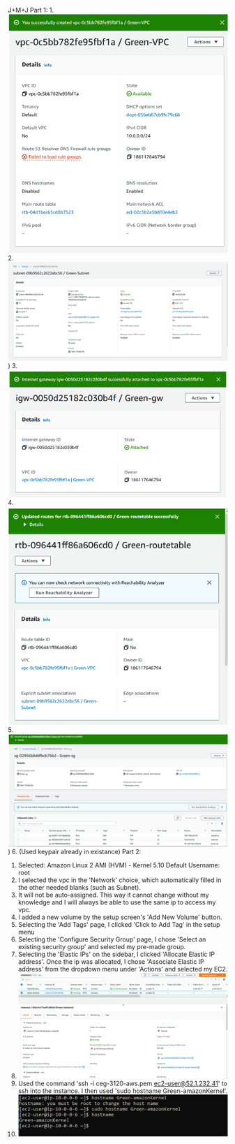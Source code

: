 J+M+J
Part 1:
1.
![VPC pic](./pictures/vpc-screenshot.PNG)
2.
![subnet pic](./pictures/subnet-screenshot.PNG))
3.
![gateway pic](./pictures/gw-screenshot.PNG)
4.
![route table pic](./pictures/routetable-screenshot.PNG)
5.
![security group pic](./pictures/securityGroup-screenshot.PNG))
6. (Used keypair already in existance)
Part 2:
1. Selected: Amazon Linux 2 AMI (HVM) - Kernel 5.10
	Default Username: root
2. I selected the vpc in the 'Network' choice, which automatically filled in the other needed blanks (such as Subnet).
3. It will not be auto-assigned. This way it cannot change without my knowledge and I will always be able to use the same ip to access my vpc.
4. I added a new volume by the setup screen's 'Add New Volume' button.
5. Selecting the 'Add Tags' page, I clicked 'Click to Add Tag' in the setup menu
6. Selecting the 'Configure Security Group' page, I chose 'Select an existing security group' and selected my pre-made group.
7. Selecting the 'Elastic IPs' on the sidebar, I clicked 'Allocate Elastic IP address'. Once the ip was allocated, I chose 'Associate Elastic IP address' from the dropdown menu under 'Actions' and selected my EC2.
8. ![instance pic](./pictures/instanceDetails-screenshot.PNG)
9. Used the command 'ssh -i ceg-3120-aws.pem ec2-user@52.1.232.41' to ssh into the instance. I then used 'sudo hostname Green-amazonKernel'.
10. ![ssh'ed in pic](./pictures/Connection-screenshot.PNG)

